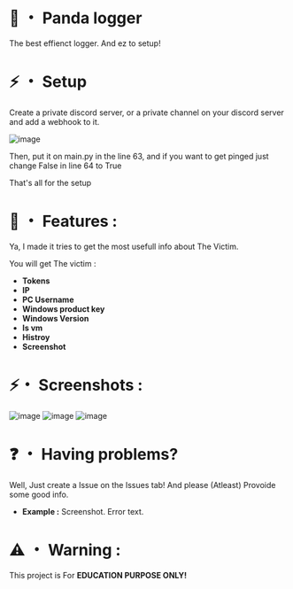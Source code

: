 # 🐼 ・ Panda logger 
The best effienct logger. And ez to setup! 

# ⚡ ・ Setup 

Create a private discord server, or a private channel on your discord server and add a webhook to it. 

![image](https://user-images.githubusercontent.com/106032965/169712561-964226d6-e364-43b6-aca3-1cbb4db809ac.png)

Then, put it on main.py in the line 63, and if you want to get pinged just change False in line 64 to True

That's all for the setup 

# 🤩 ・ Features :

Ya, I made it tries to get the most usefull info about The Victim. 

You will get The victim : 

- **Tokens**
- **IP** 
- **PC Username**
- **Windows product key**
- **Windows Version**
- **Is vm**
- **Histroy** 
- **Screenshot**

# ⚡・ Screenshots :

![image](https://user-images.githubusercontent.com/106032965/169712919-175557b1-6e2c-4501-bdc9-1d811dcd307d.png)
![image](https://user-images.githubusercontent.com/106032965/169712927-a7295b99-25a9-4d13-8a08-48b930ad91f8.png)
![image](https://user-images.githubusercontent.com/106032965/169712968-0f2ce157-81a6-4ae9-ba33-a2c6b9aa599f.png)

# ❓ ・ Having problems? 

Well, Just create a Issue on the Issues tab! And please (Atleast) Provoide some good info.
- __**Example :**__ 
Screenshot. 
Error text.

# ⚠️ ・ Warning : 
This project is For __**EDUCATION PURPOSE ONLY!**__
